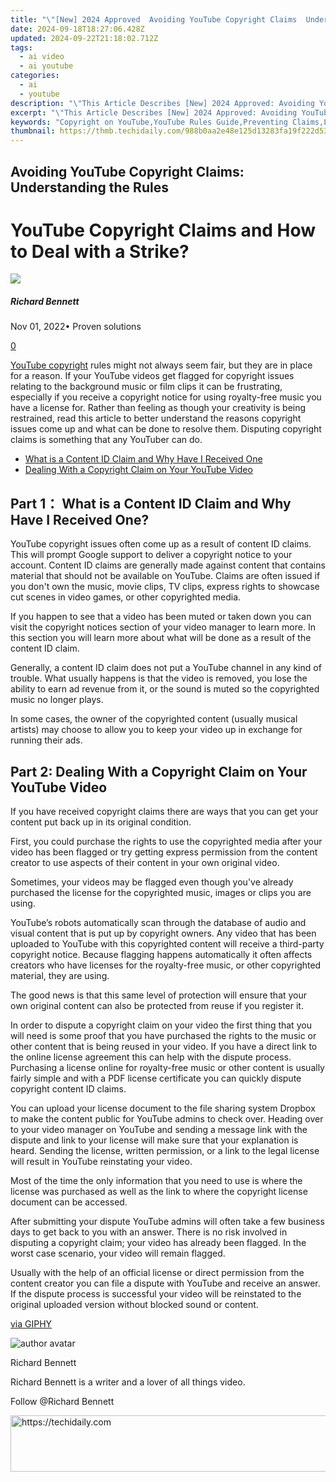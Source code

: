 ```yaml
---
title: "\"[New] 2024 Approved  Avoiding YouTube Copyright Claims  Understanding the Rules\""
date: 2024-09-18T18:27:06.428Z
updated: 2024-09-22T21:18:02.712Z
tags:
  - ai video
  - ai youtube
categories:
  - ai
  - youtube
description: "\"This Article Describes [New] 2024 Approved: Avoiding YouTube Copyright Claims: Understanding the Rules\""
excerpt: "\"This Article Describes [New] 2024 Approved: Avoiding YouTube Copyright Claims: Understanding the Rules\""
keywords: "Copyright on YouTube,YouTube Rules Guide,Preventing Claims,Legal YouTube Use,No Copyright Issues,Safe Video Uploads,Avoiding Penalties"
thumbnail: https://thmb.techidaily.com/988b0aa2e48e125d13283fa19f222d53a696ba967b4ae3ee4ad76e4ed04670c1.jpg
---
```


## Avoiding YouTube Copyright Claims: Understanding the Rules

# YouTube Copyright Claims and How to Deal with a Strike?

![](https://images.wondershare.com/filmora/article-images/richard-bennett.jpg)

##### Richard Bennett

 Nov 01, 2022• Proven solutions

[0](#commentsBoxSeoTemplate)

[YouTube copyright](https://tools.techidaily.com/wondershare/filmora/download/) rules might not always seem fair, but they are in place for a reason. If your YouTube videos get flagged for copyright issues relating to the background music or film clips it can be frustrating, especially if you receive a copyright notice for using royalty-free music you have a license for. Rather than feeling as though your creativity is being restrained, read this article to better understand the reasons copyright issues come up and what can be done to resolve them. Disputing copyright claims is something that any YouTuber can do.

* [What is a Content ID Claim and Why Have I Received One](#part1)
* [Dealing With a Copyright Claim on Your YouTube Video](#part2)

## Part 1： What is a Content ID Claim and Why Have I Received One?

YouTube copyright issues often come up as a result of content ID claims. This will prompt Google support to deliver a copyright notice to your account. Content ID claims are generally made against content that contains material that should not be available on YouTube. Claims are often issued if you don't own the music, movie clips, TV clips, express rights to showcase cut scenes in video games, or other copyrighted media.

If you happen to see that a video has been muted or taken down you can visit the copyright notices section of your video manager to learn more. In this section you will learn more about what will be done as a result of the content ID claim.

Generally, a content ID claim does not put a YouTube channel in any kind of trouble. What usually happens is that the video is removed, you lose the ability to earn ad revenue from it, or the sound is muted so the copyrighted music no longer plays.

In some cases, the owner of the copyrighted content (usually musical artists) may choose to allow you to keep your video up in exchange for running their ads.

## Part 2: Dealing With a Copyright Claim on Your YouTube Video

If you have received copyright claims there are ways that you can get your content put back up in its original condition.

First, you could purchase the rights to use the copyrighted media after your video has been flagged or try getting express permission from the content creator to use aspects of their content in your own original video.

Sometimes, your videos may be flagged even though you've already purchased the license for the copyrighted music, images or clips you are using.

YouTube’s robots automatically scan through the database of audio and visual content that is put up by copyright owners. Any video that has been uploaded to YouTube with this copyrighted content will receive a third-party copyright notice. Because flagging happens automatically it often affects creators who have licenses for the royalty-free music, or other copyrighted material, they are using.

The good news is that this same level of protection will ensure that your own original content can also be protected from reuse if you register it.

In order to dispute a copyright claim on your video the first thing that you will need is some proof that you have purchased the rights to the music or other content that is being reused in your video. If you have a direct link to the online license agreement this can help with the dispute process. Purchasing a license online for royalty-free music or other content is usually fairly simple and with a PDF license certificate you can quickly dispute copyright content ID claims.

You can upload your license document to the file sharing system Dropbox to make the content public for YouTube admins to check over. Heading over to your video manager on YouTube and sending a message link with the dispute and link to your license will make sure that your explanation is heard. Sending the license, written permission, or a link to the legal license will result in YouTube reinstating your video.

Most of the time the only information that you need to use is where the license was purchased as well as the link to where the copyright license document can be accessed.

After submitting your dispute YouTube admins will often take a few business days to get back to you with an answer. There is no risk involved in disputing a copyright claim; your video has already been flagged. In the worst case scenario, your video will remain flagged.

Usually with the help of an official license or direct permission from the content creator you can file a dispute with YouTube and receive an answer. If the dispute process is successful your video will be reinstated to the original uploaded version without blocked sound or content.

[via GIPHY](https://giphy.com/gifs/ooc-loki-gif-hooray-jivfl42uReUz6)

![author avatar](https://images.wondershare.com/filmora/article-images/richard-bennett.jpg)

Richard Bennett

Richard Bennett is a writer and a lover of all things video.

Follow @Richard Bennett

<ins class="adsbygoogle"
     style="display:block"
     data-ad-format="autorelaxed"
     data-ad-client="ca-pub-7571918770474297"
     data-ad-slot="1223367746"></ins>

<ins class="adsbygoogle"
     style="display:block"
     data-ad-client="ca-pub-7571918770474297"
     data-ad-slot="8358498916"
     data-ad-format="auto"
     data-full-width-responsive="true"></ins>



<!-- affiliate ads begin -->
<a href="https://appsumo.8odi.net/c/5597632/2100537/7443" target="_top" id="2100537">
  <img src="//a.impactradius-go.com/display-ad/7443-2100537" border="0" alt="https://techidaily.com" width="728" height="90"/>
</a>
<img height="0" width="0" src="https://appsumo.8odi.net/i/5597632/2100537/7443" style="position:absolute;visibility:hidden;" border="0" />
<!-- affiliate ads end -->

